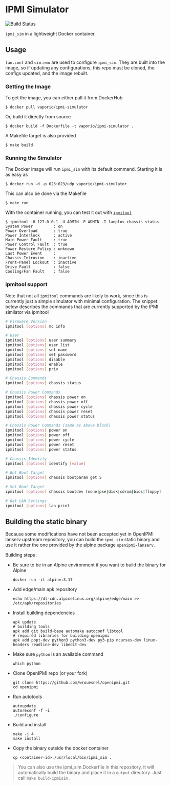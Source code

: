 # IPMI Simulator

[![Build Status](https://build.vio.sh/buildStatus/icon?job=vapor-ware/ipmi-simulator/master)](https://build.vio.sh/blue/organizations/jenkins/vapor-ware%2Fipmi-simulator/activity)

`ipmi_sim` in a lightweight Docker container.

## Usage
`lan.conf` and `sim.emu` are used to configure `ipmi_sim`. They are built into the image,
so if updating any configurations, this repo must be cloned, the configs updated, and the
image rebuilt.

### Getting the Image
To get the image, you can either pull it from DockerHub

```console
$ docker pull vaporio/ipmi-simulator
```
 
 
Or, build it directly from source

```console
$ docker build -f Dockerfile -t vaporio/ipmi-simulator .
```

A Makefile target is also provided

```console
$ make build
```

### Running the Simulator
The Docker image will run `ipmi_sim` with its default command. Starting it is as easy as

```console
$ docker run -d -p 623:623/udp vaporio/ipmi-simulator
```

This can also be done via the Makefile

```console
$ make run
```

With the container running, you can test it out with [`ipmitool`](https://github.com/ipmitool/ipmitool)

```console
$ ipmitool -H 127.0.0.1 -U ADMIN -P ADMIN -I lanplus chassis status
System Power         : on
Power Overload       : true
Power Interlock      : active
Main Power Fault     : true
Power Control Fault  : true
Power Restore Policy : unknown
Last Power Event     : 
Chassis Intrusion    : inactive
Front-Panel Lockout  : inactive
Drive Fault          : false
Cooling/Fan Fault    : false
```

### ipmitool support
Note that not all `ipmitool` commands are likely to work, since this is currently just
a simple simulator with minimal configuration. The snippet below describes the commands
that are currently supported by the IPMI similator via ipmitool

```bash
# Firmware Version
ipmitool [options] mc info

# User
ipmitool [options] user summary
ipmitool [options] user list
ipmitool [options] set name
ipmitool [options] set password
ipmitool [options] disable
ipmitool [options] enable
ipmitool [options] priv

# Chassis Commands
ipmitool [options] chassis status

# Chassis Power Commands
ipmitool [options] chassis power on
ipmitool [options] chassis power off
ipmitool [options] chassis power cycle
ipmitool [options] chassis power reset
ipmitool [options] chassis power status

# Chassis Power Commands (same as above block)
ipmitool [options] power on
ipmitool [options] power off
ipmitool [options] power cycle
ipmitool [options] power reset
ipmitool [options] power status

# Chassis Identify
ipmitool [options] identify [value]

# Get Boot Target
ipmitool [options] chassis bootparam get 5

# Set Boot Target
ipmitool [options] chassis bootdev [none|pxe|disk|cdrom|bios|floppy]

# Get LAN Settings
ipmitool [options] lan print
```

## Building the static binary

Because some modifications have not been accepted yet in OpenIPMI lanserv
upstream repository, you can build the `ipmi_sim` static binary and use it
rather the one provided by the alpine package `openipmi-lanserv`.

Building steps :
- Be sure to be in an Alpine environment if you want to build the binary for Alpine
  ```
  docker run -it alpine:3.17
  ```
- Add edge/main apk repository
  ```
  echo https://dl-cdn.alpinelinux.org/alpine/edge/main >> /etc/apk/repositories
  ```
- Install building dependencies
  ```
  apk update
  # building tools
  apk add git build-base automake autoconf libtool
  # required libraries for building openipmi
  apk add popt-dev python3 python3-dev py3-pip ncurses-dev linux-headers readline-dev libedit-dev
  ```
- Make sure `python` is an available command
  ```
  which python
  ```
- Clone OpenIPMI repo (or your fork)
  ```
  git clone https://github.com/wrouesnel/openipmi.git
  cd openipmi
  ```
- Run autotools
  ```
  autoupdate
  autoreconf -f -i
  ./configure
  ```
- Build and install
  ```
  make -j 4
  make install
  ```
- Copy the binary outside the docker container
  ```
  cp <container-id>:/usr/local/bin/ipmi_sim .
  ```

> You can also use the ipmi_sim.Dockerfile in this repository, it will automatically
> build the binary and place it in a `output` directory.
> Just call `make build-ipmisim` .
